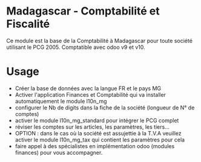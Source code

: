 # Madagascar - Comptabilité et Fiscalité

Ce module est la base de la Comptabilité à Madagascar pour toute société utilisant le PCG 2005.
Comptatible avec odoo v9 et v10.

# Usage

* Créer la base de données avec la langue FR et le pays MG
* Activer l'application Finances et Comptabilité qui va installer automatiquement le module l10n_mg
* configurer le Nb de digits dans la fiche de la société (longueur de N° de comptes)
* activer le module l10n_mg_standard pour intégrer le PCG complet
* réviser les comptes sur les articles, les paramètres, les tiers...
* OPTION : dans le cas où la société est assujettie à la T.V.A veuillez activer le module l10n_mg_tax qui contient les paramètres pour cela
* faire appel à des spécialistes en implémentation odoo (modules finances) pour vous accompagner.
